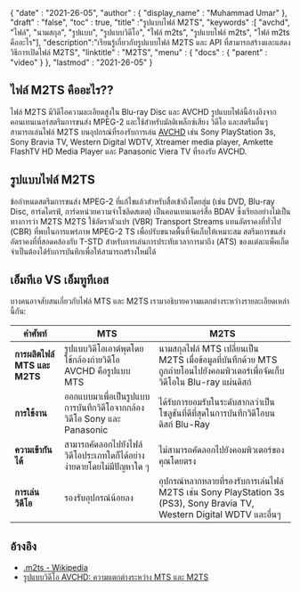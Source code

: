 {
  "date" : "2021-26-05",
  "author" : {
    "display_name" : "Muhammad Umar"
},
  "draft" : "false",
  "toc" : true,
  "title" :"รูปแบบไฟล์ M2TS",
  "keywords" :[ "avchd", "ไฟล์", "นามสกุล", "รูปแบบ", "รูปแบบวิดีโอ", "ไฟล์ m2ts", "รูปแบบไฟล์ m2ts", "ไฟล์ m2ts คืออะไร"],
  "description":"เรียนรู้เกี่ยวกับรูปแบบไฟล์ M2TS และ API ที่สามารถสร้างและแสดงวิธีการเปิดไฟล์ M2TS",
  "linktitle" : "M2TS",
  "menu" : {
    "docs" : {
      "parent" : "video"
}
},
  "lastmod" : "2021-26-05"
}

## ไฟล์ M2TS คืออะไร?? ##

ไฟล์ M2TS มีวิดีโอความละเอียดสูงใน Blu-ray Disc และ AVCHD รูปแบบไฟล์นี้อ้างอิงจากคอนเทนเนอร์สตรีมการขนส่ง MPEG-2 และใช้สำหรับมัลติเพล็กซ์เสียง วิดีโอ และสตรีมอื่นๆ สามารถเล่นไฟล์ M2TS บนอุปกรณ์ที่รองรับการเล่น [AVCHD](/th/video/avchd/) เช่น Sony PlayStation 3s, Sony Bravia TV, Western Digital WDTV, Xtreamer media player, Amkette FlashTV HD Media Player และ Panasonic Viera TV ที่รองรับ AVCHD.

## รูปแบบไฟล์ M2TS
ข้อกำหนดสตรีมการขนส่ง MPEG-2 ที่แก้ไขแล้วสำหรับสื่อเข้าถึงโดยสุ่ม (เช่น DVD, Blu-ray Disc, ฮาร์ดไดรฟ์, การ์ดหน่วยความจำโซลิดสเตต) เป็นคอนเทนเนอร์สื่อ BDAV ซึ่งเรียกอย่างไม่เป็นทางการว่า M2TS M2TS ใช้อัตราตัวแปร (VBR) Transport Streams แทนอัตราคงที่ทั่วไป (CBR) ที่พบในการแพร่ภาพ MPEG-2 TS เพื่อปรับขนาดพื้นที่จัดเก็บให้เหมาะสม สตรีมการขนส่งอัตราคงที่ที่สอดคล้องกับ T-STD สำหรับการเล่นการประทับเวลาการมาถึง (ATS) ของแต่ละแพ็คเก็ตจำเป็นต้องได้รับการบันทึกเพื่อให้สามารถสร้างใหม่ได้

## เอ็มทีเอ VS เอ็มทูทีเอส
บางคนอาจสับสนเกี่ยวกับไฟล์ MTS และ M2TS เรามาอธิบายความแตกต่างระหว่างรายละเอียดเหล่านี้กัน:

|คำศัพท์|MTS|M2TS|
---|---|---|
|**การผลิตไฟล์ MTS และ M2TS**|รูปแบบวิดีโอเอาต์พุตโดยใช้กล้องถ่ายวิดีโอ AVCHD คือรูปแบบ MTS|นามสกุลไฟล์ MTS เปลี่ยนเป็น M2TS เมื่อข้อมูลที่บันทึกด้วย MTS ถูกถ่ายโอนไปยังคอมพิวเตอร์เพื่อจัดเก็บวิดีโอใน Blu-ray แผ่นดิสก์|
|**การใช้งาน**|ออกแบบมาเพื่อเป็นรูปแบบการบันทึกวิดีโอจากกล้องวิดีโอ Sony และ Panasonic|ได้รับการยอมรับในระดับสากลว่าเป็นโซลูชันที่ดีที่สุดในการบันทึกวิดีโอบนดิสก์ Blu-Ray|
|**ความเข้ากันได้**| สามารถคัดลอกไปยังไฟล์วิดีโอประเภทใดก็ได้อย่างง่ายดายโดยไม่มีปัญหาใด ๆ|ไม่สามารถคัดลอกไปยังคอมพิวเตอร์ของคุณโดยตรง|
|**การเล่นวิดีโอ**| รองรับอุปกรณ์น้อยลง| อุปกรณ์หลากหลายที่รองรับการเล่นไฟล์ M2TS เช่น Sony PlayStation 3s (PS3), Sony Bravia TV, Western Digital WDTV และอื่นๆ|

## อ้างอิง ##

- [.m2ts - Wikipedia](https://en.wikipedia.org/wiki/.m2ts)
- [รูปแบบวิดีโอ AVCHD: ความแตกต่างระหว่าง MTS และ M2TS](https://www.videosolo.com/tutorials/mts-vs-m2ts.html)




